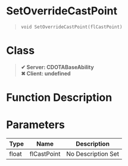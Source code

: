 # SetOverrideCastPoint
> `void SetOverrideCastPoint(flCastPoint)`
# Class
> __✔ Server: CDOTABaseAbility__  
> __✖ Client: undefined__  
# Function Description

# Parameters
Type|Name|Description
--|--|--
float|flCastPoint|No Description Set
